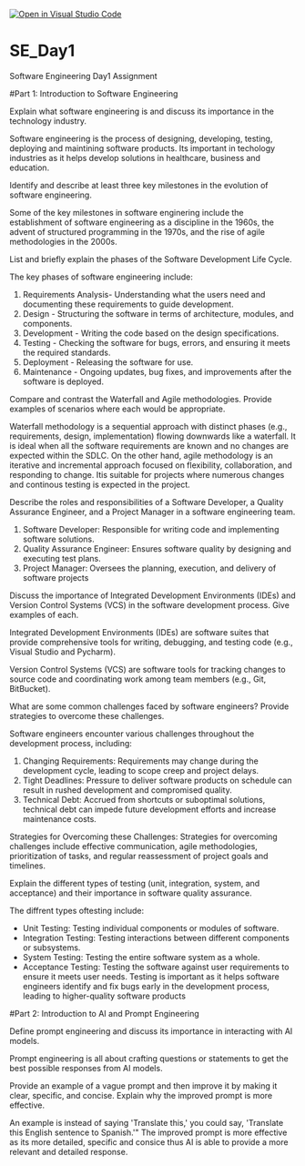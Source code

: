 [![Open in Visual Studio Code](https://classroom.github.com/assets/open-in-vscode-2e0aaae1b6195c2367325f4f02e2d04e9abb55f0b24a779b69b11b9e10269abc.svg)](https://classroom.github.com/online_ide?assignment_repo_id=15570135&assignment_repo_type=AssignmentRepo)
# SE_Day1
Software Engineering Day1 Assignment

#Part 1: Introduction to Software Engineering

Explain what software engineering is and discuss its importance in the technology industry.

Software engineering is the process of designing, developing, testing,  deploying and maintining software products. Its important in techology industries as it helps develop solutions in healthcare,  business and education.

Identify and describe at least three key milestones in the evolution of software engineering.

Some of the key milestones in software enginering include the establishment of software engineering
as a discipline in the 1960s, the advent of structured programming in the 1970s, and
the rise of agile methodologies in the 2000s.

List and briefly explain the phases of the Software Development Life Cycle.

The key phases of software engineering include:

1. Requirements Analysis-  Understanding what the users need and documenting these requirements to guide development.
2. Design - Structuring the software in terms of architecture, modules, and components.
3. Development - Writing the code based on the design specifications.
4. Testing - Checking the software for bugs, errors, and ensuring it meets the required standards.
5. Deployment - Releasing the software for use.
6. Maintenance - Ongoing updates, bug fixes, and improvements after the software is deployed.


Compare and contrast the Waterfall and Agile methodologies. Provide examples of scenarios where each would be appropriate.

Waterfall methodology is a sequential approach with distinct phases (e.g., requirements, design,
implementation) flowing downwards like a waterfall. It is ideal when  all the software requirements are known and no changes are expected within the SDLC. On the other hand, agile methodology is an iterative and incremental approach focused on flexibility, collaboration, and
responding to change. Itis suitable for projects where numerous changes and continous testing is expected in the project.

Describe the roles and responsibilities of a Software Developer, a Quality Assurance Engineer, and a Project Manager in a software engineering team.

1. Software Developer: Responsible for writing code and implementing software solutions.
2. Quality Assurance Engineer: Ensures software quality by designing and executing test
plans.
3. Project Manager: Oversees the planning, execution, and delivery of software projects
   
Discuss the importance of Integrated Development Environments (IDEs) and Version Control Systems (VCS) in the software development process. Give examples of each.

Integrated Development Environments (IDEs) are software suites that provide
comprehensive tools for writing, debugging, and testing code (e.g., Visual Studio and Pycharm).

Version Control Systems (VCS) are software tools for tracking changes to source code and
coordinating work among team members (e.g., Git, BitBucket).

What are some common challenges faced by software engineers? Provide strategies to overcome these challenges.

Software engineers encounter various challenges throughout the development process,
including:
1. Changing Requirements: Requirements may change during the development cycle,
leading to scope creep and project delays.
2. Tight Deadlines: Pressure to deliver software products on schedule can result in rushed
development and compromised quality.
3. Technical Debt: Accrued from shortcuts or suboptimal solutions, technical debt can
impede future development efforts and increase maintenance costs.

Strategies for Overcoming these Challenges: Strategies for overcoming challenges include
effective communication, agile methodologies, prioritization of tasks, and regular
reassessment of project goals and timelines.

Explain the different types of testing (unit, integration, system, and acceptance) and their importance in software quality assurance.

 The diffrent  types oftesting include: 
 - Unit Testing: Testing individual components or modules of software.
 - Integration Testing: Testing interactions between different components or subsystems.
 - System Testing: Testing the entire software system as a whole.
 - Acceptance Testing: Testing the software against user requirements to ensure it meets user
needs.
Testing is important as it helps software engineers identify and fix bugs early in the development
process, leading to higher-quality software products

#Part 2: Introduction to AI and Prompt Engineering


Define prompt engineering and discuss its importance in interacting with AI models.

Prompt engineering is all about crafting questions or statements to get the best possible responses from AI models. 

Provide an example of a vague prompt and then improve it by making it clear, specific, and concise. Explain why the improved prompt is more effective.

An example is instead of saying 'Translate this,' you could say, 'Translate this English sentence to Spanish.'" The improved prompt is more effective as its more detailed,  specific and consice thus AI is able to  provide a more relevant  and detailed response.
